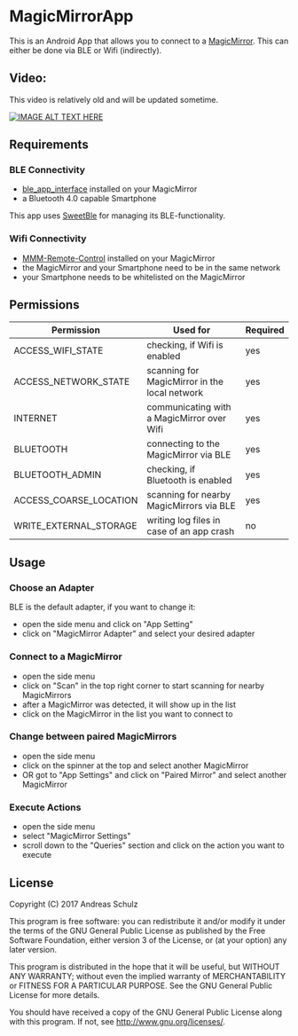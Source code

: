 # MagicMirrorApp

This is an Android App that allows you to connect to a [MagicMirror](https://github.com/MichMich/MagicMirror). This can either be done via BLE or Wifi (indirectly).


## Video:

This video is relatively old and will be updated sometime.

[![IMAGE ALT TEXT HERE](https://img.youtube.com/vi/hUUipBgShb4/0.jpg)](https://www.youtube.com/watch?v=hUUipBgShb4)

## Requirements

### BLE Connectivity

- [ble_app_interface](https://github.com/aschulz90/ble_app_interface) installed on your MagicMirror
- a Bluetooth 4.0 capable Smartphone

This app uses [SweetBle](http://idevicesinc.com/sweetblue/) for managing its BLE-functionality.

### Wifi Connectivity

- [MMM-Remote-Control](https://github.com/Jopyth/MMM-Remote-Control) installed on your MagicMirror
- the MagicMirror and your Smartphone need to be in the same network 
- your Smartphone needs to be whitelisted on the MagicMirror

## Permissions

Permission | Used for | Required
--- | --- | ---
ACCESS_WIFI_STATE | checking, if Wifi is enabled | yes
ACCESS_NETWORK_STATE | scanning for MagicMirror in the local network | yes
INTERNET | communicating with a MagicMirror over Wifi | yes
BLUETOOTH | connecting to the MagicMirror via BLE | yes
BLUETOOTH_ADMIN | checking, if Bluetooth is enabled | yes
ACCESS_COARSE_LOCATION | scanning for nearby MagicMirrors via BLE | yes
WRITE_EXTERNAL_STORAGE | writing log files in case of an app crash | no

## Usage

### Choose an Adapter

BLE is the default adapter, if you want to change it:

- open the side menu and click on "App Setting"
- click on "MagicMirror Adapter" and select your desired adapter

### Connect to a MagicMirror

- open the side menu
- click on "Scan" in the top right corner to start scanning for nearby MagicMirrors
- after a MagicMirror was detected, it will show up in the list
- click on the MagicMirror in the list you want to connect to

### Change between paired MagicMirrors

- open the side menu
- click on the spinner at the top and select another MagicMirror
- OR got to "App Settings" and click on "Paired Mirror" and select another MagicMirror

### Execute Actions

- open the side menu
- select "MagicMirror Settings"
- scroll down to the "Queries" section and click on the action you want to execute

## License

Copyright (C) 2017  Andreas Schulz

This program is free software: you can redistribute it and/or modify
it under the terms of the GNU General Public License as published by
the Free Software Foundation, either version 3 of the License, or
(at your option) any later version.

This program is distributed in the hope that it will be useful,
but WITHOUT ANY WARRANTY; without even the implied warranty of
MERCHANTABILITY or FITNESS FOR A PARTICULAR PURPOSE.  See the
GNU General Public License for more details.

You should have received a copy of the GNU General Public License
along with this program.  If not, see <http://www.gnu.org/licenses/>.
